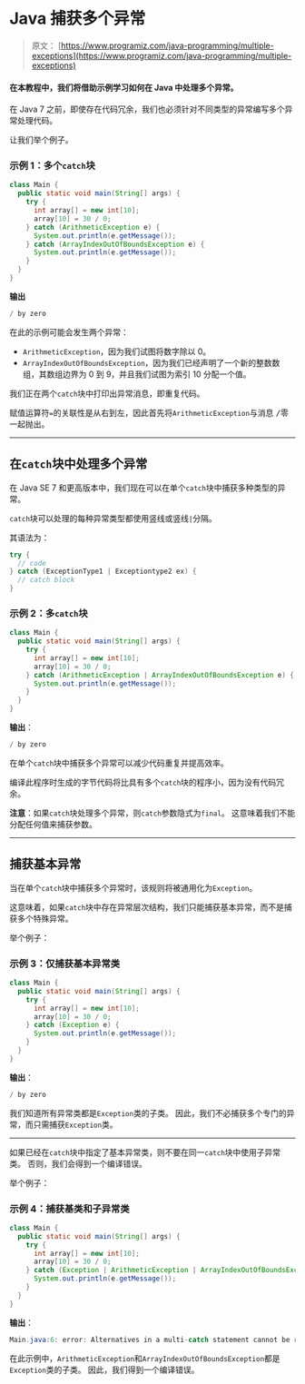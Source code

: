 # Java 捕获多个异常

> 原文： [https://www.programiz.com/java-programming/multiple-exceptions](https://www.programiz.com/java-programming/multiple-exceptions)

#### 在本教程中，我们将借助示例学习如何在 Java 中处理多个异常。

在 Java 7 之前，即使存在代码冗余，我们也必须针对不同类型的异常编写多个异常处理代码。

让我们举个例子。

### 示例 1：多个`catch`块

```java
class Main {
  public static void main(String[] args) {
    try {
      int array[] = new int[10];
      array[10] = 30 / 0;
    } catch (ArithmeticException e) {
      System.out.println(e.getMessage());
    } catch (ArrayIndexOutOfBoundsException e) {
      System.out.println(e.getMessage());
    } 
  }
} 
```

**输出**

```java
/ by zero 
```

在此的示例可能会发生两个异常：

*   `ArithmeticException`，因为我们试图将数字除以 0。
*   `ArrayIndexOutOfBoundsException`，因为我们已经声明了一个新的整数数组，其数组边界为 0 到 9，并且我们试图为索引 10 分配一个值。

我们正在两个`catch`块中打印出异常消息，即重复代码。

赋值运算符`=`的关联性是从右到左，因此首先将`ArithmeticException`与消息 <samp>/零一起抛出</samp>。

* * *

## 在`catch`块中处理多个异常

在 Java SE 7 和更高版本中，我们现在可以在单个`catch`块中捕获多种类型的异常。

`catch`块可以处理的每种异常类型都使用竖线或竖线`|`分隔。

其语法为：

```java
try {
  // code
} catch (ExceptionType1 | Exceptiontype2 ex) { 
  // catch block
} 
```

### 示例 2：多`catch`块

```java
class Main {
  public static void main(String[] args) {
    try {
      int array[] = new int[10];
      array[10] = 30 / 0;
    } catch (ArithmeticException | ArrayIndexOutOfBoundsException e) {
      System.out.println(e.getMessage());
    }
  }
} 
```

**输出**：

```java
/ by zero 
```

在单个`catch`块中捕获多个异常可以减少代码重复并提高效率。

编译此程序时生成的字节代码将比具有多个`catch`块的程序小，因为没有代码冗余。

**注意**：如果`catch`块处理多个异常，则`catch`参数隐式为`final`。 这意味着我们不能分配任何值来捕获参数。

* * *

## 捕获基本异常

当在单个`catch`块中捕获多个异常时，该规则将被通用化为`Exception`。

这意味着，如果`catch`块中存在异常层次结构，我们只能捕获基本异常，而不是捕获多个特殊异常。

举个例子：

### 示例 3：仅捕获基本异常类

```java
class Main {
  public static void main(String[] args) {
    try {
      int array[] = new int[10];
      array[10] = 30 / 0;
    } catch (Exception e) {
      System.out.println(e.getMessage());
    }
  }
} 
```

**输出**：

```java
/ by zero 
```

我们知道所有异常类都是`Exception`类的子类。 因此，我们不必捕获多个专门的异常，而只需捕获`Exception`类。

* * *

如果已经在`catch`块中指定了基本异常类，则不要在同一`catch`块中使用子异常类。 否则，我们会得到一个编译错误。

举个例子：

### 示例 4：捕获基类和子异常类

```java
class Main {
  public static void main(String[] args) {
    try {
      int array[] = new int[10];
      array[10] = 30 / 0;
    } catch (Exception | ArithmeticException | ArrayIndexOutOfBoundsException e) {
      System.out.println(e.getMessage());
    }
  }
} 
```

**输出**：

```java
Main.java:6: error: Alternatives in a multi-catch statement cannot be related by subclassing 
```

在此示例中，`ArithmeticException`和`ArrayIndexOutOfBoundsException`都是`Exception`类的子类。 因此，我们得到一个编译错误。